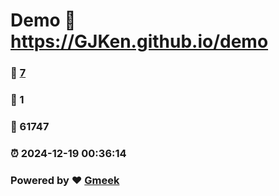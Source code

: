 # Demo :link: https://GJKen.github.io/demo 
### :page_facing_up: [7](https://GJKen.github.io/demo/tag.html) 
### :speech_balloon: 1 
### :hibiscus: 61747 
### :alarm_clock: 2024-12-19 00:36:14 
### Powered by :heart: [Gmeek](https://github.com/Meekdai/Gmeek)
